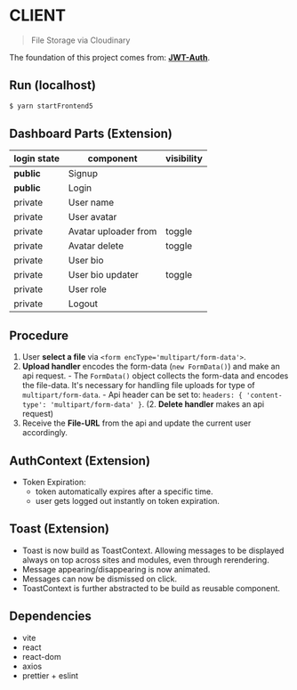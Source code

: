 # CLIENT

> File Storage via Cloudinary

The foundation of this project comes from: **[JWT-Auth](../../jwt-auth/client/README.md)**.

## Run (localhost)

```bash
$ yarn startFrontend5
```


## Dashboard Parts (Extension)

| login state | component            | visibility |
| ----------- | -------------------- | ---------- |
| **public**  | Signup               |            |
| **public**  | Login                |            |
| private     | User name            |            |
| private     | User avatar          |            |
| private     | Avatar uploader from | toggle     |
| private     | Avatar delete        | toggle     |
| private     | User bio             |            |
| private     | User bio updater     | toggle     |
| private     | User role            |            |
| private     | Logout               |            |

## Procedure

1. User **select a file** via `<form encType='multipart/form-data'>`.
2. **Upload handler** encodes the form-data (`new FormData()`) and make an api request. - The `FormData()` object collects the form-data and encodes the file-data. It's necessary for handling file uploads for type of `multipart/form-data`. - Api header can be set to: `headers: { 'content-type': 'multipart/form-data' }`.
   (2. **Delete handler** makes an api request)
3. Receive the **File-URL** from the api and update the current user accordingly.

## AuthContext (Extension)

- Token Expiration:
  - token automatically expires after a specific time.
  - user gets logged out instantly on token expiration.

## Toast (Extension)

- Toast is now build as ToastContext. Allowing messages to be displayed always on top across sites and modules, even through rerendering.
- Message appearing/disappearing is now animated.
- Messages can now be dismissed on click.
- ToastContext is further abstracted to be build as reusable component.

## Dependencies

- vite
- react
- react-dom
- axios
- prettier + eslint